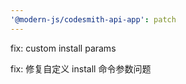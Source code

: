 ```yaml
---
'@modern-js/codesmith-api-app': patch
---
```


fix: custom install params

fix: 修复自定义 install 命令参数问题
